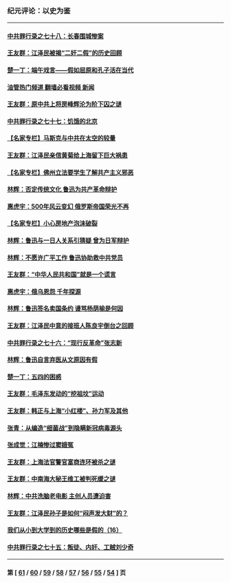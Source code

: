### 纪元评论：以史为鉴
---
#### [中共罪行录之七十八：长春围城惨案](../../pages/nsc1028/n13753340.md?06100330) 
#### [王友群：江泽民被揭“二奸二假”的历史回顾](../../pages/nsc1028/n13752541.md?06100330) 
#### [楚一丁：端午戏言——假如屈原和孔子活在当代](../../pages/nsc1028/n13751814.md?06100330) 
#### [油管热门频道 翻墙必看视频 新闻](ok?06100330)
#### [王友群：原中共上将房峰辉沦为阶下囚之谜](../../pages/nsc1028/n13746271.md?06100330) 
#### [中共罪行录之七十七：饥饿的北京](../../pages/nsc1028/n13742533.md?06100330) 
#### [【名家专栏】马斯克与中共在太空的较量](../../pages/nsc1028/n13741595.md?06100330) 
#### [王友群：江泽民亲信黄菊给上海留下巨大祸患](../../pages/nsc1028/n13738097.md?06100330) 
#### [【名家专栏】佛州立法要学生了解共产主义邪恶](../../pages/nsc1028/n13739214.md?06100330) 
#### [林辉：否定传统文化 鲁迅为共产革命辩护](../../pages/nsc1028/n13738481.md?06100330) 
#### [惠虎宇：500年风云变幻 俄罗斯帝国荣光不再](../../pages/nsc1028/n13738652.md?06100330) 
#### [【名家专栏】小心房地产泡沫破裂](../../pages/nsc1028/n13736895.md?06100330) 
#### [林辉：鲁迅与一日人关系引猜疑 曾为日军辩护](../../pages/nsc1028/n13736182.md?06100330) 
#### [林辉：不愿许广平工作 鲁迅协助救中共党员](../../pages/nsc1028/n13732075.md?06100330) 
#### [王友群：“中华人民共和国”就是一个谎言](../../pages/nsc1028/n13729052.md?06100330) 
#### [惠虎宇：俄乌恩怨 千年探源](../../pages/nsc1028/n13727306.md?06100330) 
#### [林辉：鲁迅签名卖国条约 谩骂杨荫榆是何因](../../pages/nsc1028/n13728824.md?06100330) 
#### [王友群：江泽民中意的接班人陈良宇倒台之回顾](../../pages/nsc1028/n13727137.md?06100330) 
#### [中共罪行录之七十六：“现行反革命”张志新](../../pages/nsc1028/n13726926.md?06100330) 
#### [林辉：鲁迅自言弃医从文原因有假](../../pages/nsc1028/n13727240.md?06100330) 
#### [楚一丁：五四的困惑](../../pages/nsc1028/n13725250.md?06100330) 
#### [王友群：毛泽东发动的“挖祖坟”运动](../../pages/nsc1028/n13723639.md?06100330) 
#### [王友群：韩正与上海“小红楼”、孙力军及其他](../../pages/nsc1028/n13719454.md?06100330) 
#### [张青：从编造“细菌战”到隐瞒新冠病毒源头](../../pages/nsc1028/n13713424.md?06100330) 
#### [张成觉：江楠惨过窦娥冤](../../pages/nsc1028/n13713593.md?06100330) 
#### [王友群：上海法官警官富商连环被杀之谜](../../pages/nsc1028/n13712763.md?06100330) 
#### [王友群：中南海大秘王维工被判死缓之谜](../../pages/nsc1028/n13705201.md?06100330) 
#### [林辉：中共洗脑老电影 主创人员遭迫害](../../pages/nsc1028/n13699437.md?06100330) 
#### [王友群：江泽民孙子是如何“闷声发大财”的？](../../pages/nsc1028/n13693213.md?06100330) 
#### [我们从小到大学到的历史哪些是假的（16）](../../pages/nsc1028/n13692503.md?06100330) 
#### [中共罪行录之七十五：叛徒、内奸、工贼刘少奇](../../pages/nsc1028/n13688599.md?06100330) 

---
#### 第 [ [61](./61.md?06100330) / [60](./60.md?06100330) / [59](./59.md?06100330) / [58](./58.md?06100330) / [57](./57.md?06100330) / [56](./56.md?06100330) / [55](./55.md?06100330) / [54](./54.md?06100330) ] 页
